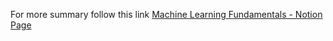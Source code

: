 For more summary follow this link
[Machine Learning Fundamentals - Notion Page](https://water-bobolink-018.notion.site/Machine-Learning-Fundamentals-1f96a9d8e5898095b273db462e4380ba?source=copy_link)

